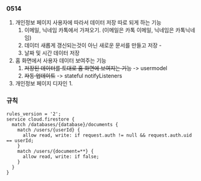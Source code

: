 ### 0514

1. 개인정보 페이지 사용자에 따라서 데이터 저장 따로 되게 하는 기능
   1. 이메일, 닉네임 카톡에서 가져오기. (이메일은 카톡 이메일, 닉네임은 카톡닉네임)
   2. 데이터 새롭게 갱신되는것이 아닌 새로운 문서를 만들고 저장 -
   3. 날짜 및 시간 데이터 저장
3. 홈 화면에서 사용자 데이터 보여주는 기능
   1. ~~저장된 데이터를 토대로 홈 화면에 보여지는 기능~~ -> usermodel
   2. ~~자동 업데이트~~ -> stateful notifyListeners
5. 개인정보 페이지 디자인
   1. 



### 규칙
```
rules_version = '2';
service cloud.firestore {
  match /databases/{database}/documents {
    match /users/{userId} {
      allow read, write: if request.auth != null && request.auth.uid == userId;
    }
    match /users/{document=**} {
      allow read, write: if false;
    }
  }
}
```
